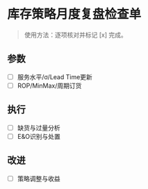 # 库存策略月度复盘检查单

> 使用方法：逐项核对并标记 [x] 完成。

## 参数

- [ ] 服务水平/σ/Lead Time更新
- [ ] ROP/MinMax/周期订货

## 执行

- [ ] 缺货与过量分析
- [ ] E&O识别与处置

## 改进

- [ ] 策略调整与收益
